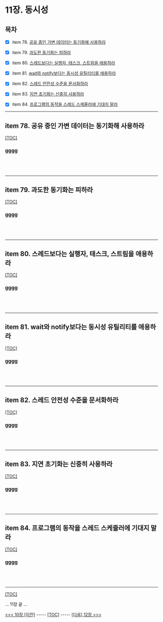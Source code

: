 # 11장. 동시성

## 목차

- [x] item 78. [공유 중인 가변 데이터는 동기화해 사용하라](#ffff)
- [x] item 79. [과도한 동기화는 피하라](#ffff)
- [x] item 80. [스레드보다는 실행자, 태스크, 스트림을 애용하라](#ffff)
- [x] item 81. [wait와 notify보다는 동시성 유틸리티를 애용하라](#ffff)
- [x] item 82. [스레드 안전성 수준을 문서화하라](#ffff)
- [x] item 83. [지연 초기화는 신중히 사용하라](#ffff)
- [x] item 84. [프로그램의 동작을 스레드 스케줄러에 기대지 말라](#ffff)



---------------------------------------------------------------

## item 78. 공유 중인 가변 데이터는 동기화해 사용하라

[[TOC]](#목차)

### __gggg__

```java

```

```java

```

```java

```

```java

```



---------------------------------------------------------------

## item 79. 과도한 동기화는 피하라

[[TOC]](#목차)

### __gggg__

```java

```

```java

```

```java

```

```java

```


---------------------------------------------------------------

## item 80. 스레드보다는 실행자, 태스크, 스트림을 애용하라

[[TOC]](#목차)

### __gggg__

```java

```

```java

```

```java

```

```java

```


---------------------------------------------------------------

## item 81. wait와 notify보다는 동시성 유틸리티를 애용하라

[[TOC]](#목차)

### __gggg__

```java

```

```java

```

```java

```

```java

```


---------------------------------------------------------------

## item 82. 스레드 안전성 수준을 문서화하라

[[TOC]](#목차)

### __gggg__

```java

```

```java

```

```java

```

```java

```


---------------------------------------------------------------

## item 83. 지연 초기화는 신중히 사용하라

[[TOC]](#목차)

### __gggg__

```java

```

```java

```

```java

```

```java

```


---------------------------------------------------------------

## item 84. 프로그램의 동작을 스레드 스케줄러에 기대지 말라

[[TOC]](#목차)

### __gggg__

```java

```

```java

```

```java

```

```java

```


---------------------------------------------------------------

[[TOC]](#목차)


... 11장 끝 ...

[<<< 10장 [이전]](../ch10/README.md) ----- [[TOC]](#목차) -----  [[다음] 12장 >>>](../ch12/README.md)